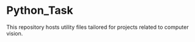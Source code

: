 # Python_Task
 This repository hosts utility files tailored for projects related to computer vision.
